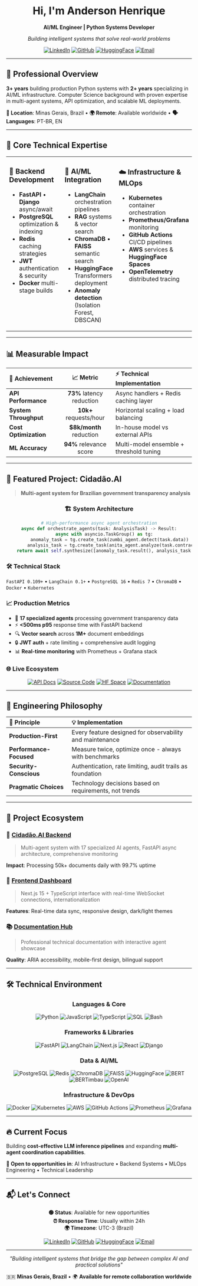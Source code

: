 <div align="center">

# Hi, I'm Anderson Henrique

**AI/ML Engineer | Python Systems Developer**

*Building intelligent systems that solve real-world problems*

[![LinkedIn](https://img.shields.io/badge/-LinkedIn-0A66C2?style=for-the-badge&logo=linkedin&logoColor=white)](https://www.linkedin.com/in/anderson-h-silva95/)
[![GitHub](https://img.shields.io/badge/-GitHub-181717?style=for-the-badge&logo=github&logoColor=white)](https://github.com/anderson-ufrj)
[![HuggingFace](https://img.shields.io/badge/-HuggingFace-FFAE00?style=for-the-badge&logo=huggingface&logoColor=black)](https://huggingface.co/neural-thinker)
[![Email](https://img.shields.io/badge/-Email-D14836?style=for-the-badge&logo=gmail&logoColor=white)](mailto:andersonhs27@gmail.com)

</div>

---

## 🎯 **Professional Overview**

**3+ years** building production Python systems with **2+ years** specializing in AI/ML infrastructure. Computer Science background with proven expertise in multi-agent systems, API optimization, and scalable ML deployments.

**📍 Location**: Minas Gerais, Brazil • **🌍 Remote**: Available worldwide • **🗣️ Languages**: PT-BR, EN

---

## 💼 **Core Technical Expertise**

<table>
<tr>
<td width="33%" valign="top">

### 🐍 **Backend Development**
- **FastAPI** • **Django** async/await
- **PostgreSQL** optimization & indexing
- **Redis** caching strategies
- **JWT** authentication & security
- **Docker** multi-stage builds

</td>
<td width="33%" valign="top">

### 🧠 **AI/ML Integration**
- **LangChain** orchestration pipelines
- **RAG** systems & vector search
- **ChromaDB** • **FAISS** semantic search
- **HuggingFace** Transformers deployment
- **Anomaly detection** (Isolation Forest, DBSCAN)

</td>
<td width="33%" valign="top">

### ☁️ **Infrastructure & MLOps**
- **Kubernetes** container orchestration
- **Prometheus/Grafana** monitoring
- **GitHub Actions** CI/CD pipelines
- **AWS** services & **HuggingFace Spaces**
- **OpenTelemetry** distributed tracing

</td>
</tr>
</table>

---

## 📊 **Measurable Impact**

<div align="center">

| 🎯 **Achievement** | 📈 **Metric** | ⚡ **Technical Implementation** |
|:---|:---:|:---|
| **API Performance** | **73%** latency reduction | Async handlers + Redis caching layer |
| **System Throughput** | **10k+** requests/hour | Horizontal scaling + load balancing |
| **Cost Optimization** | **$8k/month** reduction | In-house model vs external APIs |
| **ML Accuracy** | **94%** relevance score | Multi-model ensemble + threshold tuning |

</div>

---

## 🤖 **Featured Project: Cidadão.AI**

> **Multi-agent system for Brazilian government transparency analysis**

<div align="center">

### 🏗️ **System Architecture**

```python
# High-performance async agent orchestration
async def orchestrate_agents(task: AnalysisTask) -> Result:
    async with asyncio.TaskGroup() as tg:
        anomaly_task = tg.create_task(zumbi_agent.detect(task.data))
        analysis_task = tg.create_task(anita_agent.analyze(task.contracts))
    return await self.synthesize([anomaly_task.result(), analysis_task.result()])
```

</div>

### 🛠️ **Technical Stack**
`FastAPI 0.109+` • `LangChain 0.1+` • `PostgreSQL 16` • `Redis 7` • `ChromaDB` • `Docker` • `Kubernetes`

### 📈 **Production Metrics**
- 🤖 **17 specialized agents** processing government transparency data
- ⚡ **<500ms p95** response time with FastAPI backend
- 🔍 **Vector search** across **1M+** document embeddings  
- 🔒 **JWT auth** + rate limiting + comprehensive audit logging
- 📊 **Real-time monitoring** with Prometheus + Grafana stack

### 🌐 **Live Ecosystem**
<div align="center">

[![API Docs](https://img.shields.io/badge/API-Documentation-009688?style=for-the-badge&logo=fastapi&logoColor=white)](https://neural-thinker-cidadao-ai-backend.hf.space/docs)
[![Source Code](https://img.shields.io/badge/Source-Code-181717?style=for-the-badge&logo=github&logoColor=white)](https://github.com/anderson-ufrj/cidadao.ai-backend)
[![HF Space](https://img.shields.io/badge/HuggingFace-Space-FFAE00?style=for-the-badge&logo=huggingface&logoColor=black)](https://huggingface.co/spaces/neural-thinker/cidadao.ai-backend)
[![Documentation](https://img.shields.io/badge/Technical-Hub-4285F4?style=for-the-badge&logo=googlechrome&logoColor=white)](https://anderson-ufrj.github.io/cidadao.ai-docs/)

</div>

---

## 🧠 **Engineering Philosophy**

<div align="center">

| 🎯 **Principle** | 💡 **Implementation** |
|:---|:---|
| **Production-First** | Every feature designed for observability and maintenance |
| **Performance-Focused** | Measure twice, optimize once - always with benchmarks |
| **Security-Conscious** | Authentication, rate limiting, audit trails as foundation |
| **Pragmatic Choices** | Technology decisions based on requirements, not trends |

</div>

---

## 🚀 **Project Ecosystem**

### 🤖 **[Cidadão.AI Backend](https://github.com/anderson-ufrj/cidadao.ai-backend)**
> Multi-agent system with 17 specialized AI agents, FastAPI async architecture, comprehensive monitoring

**Impact**: Processing 50k+ documents daily with 99.7% uptime

### 📱 **[Frontend Dashboard](https://github.com/anderson-ufrj/cidadao.ai-frontend)**
> Next.js 15 + TypeScript interface with real-time WebSocket connections, internationalization

**Features**: Real-time data sync, responsive design, dark/light themes

### 📚 **[Documentation Hub](https://anderson-ufrj.github.io/cidadao.ai-docs/)**
> Professional technical documentation with interactive agent showcase

**Quality**: ARIA accessibility, mobile-first design, bilingual support

---

## 🛠 **Technical Environment**

<div align="center">

### **Languages & Core**
![Python](https://img.shields.io/badge/-Python_3.11+-3776AB?style=flat-square&logo=python&logoColor=white)
![JavaScript](https://img.shields.io/badge/-JavaScript-F7DF1E?style=flat-square&logo=javascript&logoColor=black)
![TypeScript](https://img.shields.io/badge/-TypeScript-3178C6?style=flat-square&logo=typescript&logoColor=white)
![SQL](https://img.shields.io/badge/-SQL-336791?style=flat-square&logo=postgresql&logoColor=white)
![Bash](https://img.shields.io/badge/-Bash-4EAA25?style=flat-square&logo=gnubash&logoColor=white)

### **Frameworks & Libraries**
![FastAPI](https://img.shields.io/badge/-FastAPI-009688?style=flat-square&logo=fastapi&logoColor=white)
![LangChain](https://img.shields.io/badge/-LangChain-2D3748?style=flat-square&logo=chainlink&logoColor=white)
![Next.js](https://img.shields.io/badge/-Next.js_15-000000?style=flat-square&logo=nextdotjs&logoColor=white)
![React](https://img.shields.io/badge/-React_19-61DAFB?style=flat-square&logo=react&logoColor=black)
![Django](https://img.shields.io/badge/-Django-092E20?style=flat-square&logo=django&logoColor=white)

### **Data & AI/ML**
![PostgreSQL](https://img.shields.io/badge/-PostgreSQL_16-336791?style=flat-square&logo=postgresql&logoColor=white)
![Redis](https://img.shields.io/badge/-Redis_7-DC382D?style=flat-square&logo=redis&logoColor=white)
![ChromaDB](https://img.shields.io/badge/-ChromaDB-FF6B6B?style=flat-square&logo=database&logoColor=white)
![FAISS](https://img.shields.io/badge/-FAISS-00599C?style=flat-square&logo=meta&logoColor=white)
![HuggingFace](https://img.shields.io/badge/-HuggingFace-FFAE00?style=flat-square&logo=huggingface&logoColor=black)
![BERT](https://img.shields.io/badge/-BERT-FF6F00?style=flat-square&logo=tensorflow&logoColor=white)
![BERTimbau](https://img.shields.io/badge/-BERTimbau-009639?style=flat-square&logo=brazil&logoColor=white)
![OpenAI](https://img.shields.io/badge/-OpenAI-412991?style=flat-square&logo=openai&logoColor=white)

### **Infrastructure & DevOps**
![Docker](https://img.shields.io/badge/-Docker-2496ED?style=flat-square&logo=docker&logoColor=white)
![Kubernetes](https://img.shields.io/badge/-Kubernetes-326CE5?style=flat-square&logo=kubernetes&logoColor=white)
![AWS](https://img.shields.io/badge/-AWS-232F3E?style=flat-square&logo=amazonaws&logoColor=white)
![GitHub Actions](https://img.shields.io/badge/-GitHub_Actions-2088FF?style=flat-square&logo=githubactions&logoColor=white)
![Prometheus](https://img.shields.io/badge/-Prometheus-E6522C?style=flat-square&logo=prometheus&logoColor=white)
![Grafana](https://img.shields.io/badge/-Grafana-F46800?style=flat-square&logo=grafana&logoColor=white)

</div>

---

## 🔥 **Current Focus**

Building **cost-effective LLM inference pipelines** and expanding **multi-agent coordination capabilities**. 

**🎯 Open to opportunities in**: AI Infrastructure • Backend Systems • MLOps Engineering • Technical Leadership

---

## 📬 **Let's Connect**

<div align="center">

**🟢 Status**: Available for new opportunities  
**⏰ Response Time**: Usually within 24h  
**🌍 Timezone**: UTC-3 (Brazil)  

[![LinkedIn](https://img.shields.io/badge/Professional-Network-0A66C2?style=for-the-badge&logo=linkedin&logoColor=white)](https://www.linkedin.com/in/anderson-h-silva95/)
[![GitHub](https://img.shields.io/badge/Code-Portfolio-181717?style=for-the-badge&logo=github&logoColor=white)](https://github.com/anderson-ufrj)
[![HuggingFace](https://img.shields.io/badge/Live-Demos-FFAE00?style=for-the-badge&logo=huggingface&logoColor=black)](https://huggingface.co/neural-thinker)
[![Email](https://img.shields.io/badge/Direct-Contact-D14836?style=for-the-badge&logo=gmail&logoColor=white)](mailto:andersonhs27@gmail.com)

---

*"Building intelligent systems that bridge the gap between complex AI and practical solutions"*

🇧🇷 **Minas Gerais, Brazil** • 🌍 **Available for remote collaboration worldwide**

</div>
